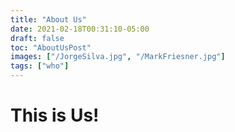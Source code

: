 ```yaml
---
title: "About Us"
date: 2021-02-18T00:31:10-05:00
draft: false
toc: "AboutUsPost"
images: ["/JorgeSilva.jpg", "/MarkFriesner.jpg"]
tags: ["who"]
---
```


# This is Us!
